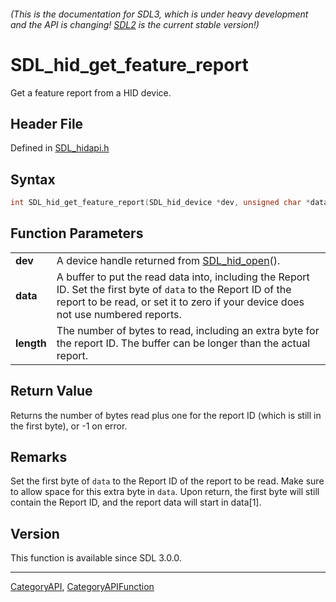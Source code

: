 ###### (This is the documentation for SDL3, which is under heavy development and the API is changing! [SDL2](https://wiki.libsdl.org/SDL2/) is the current stable version!)
# SDL_hid_get_feature_report

Get a feature report from a HID device.

## Header File

Defined in [SDL_hidapi.h](https://github.com/libsdl-org/SDL/blob/main/include/SDL3/SDL_hidapi.h)

## Syntax

```c
int SDL_hid_get_feature_report(SDL_hid_device *dev, unsigned char *data, size_t length);

```

## Function Parameters

|                |                                                                                                                                                                                                      |
| -------------- | ---------------------------------------------------------------------------------------------------------------------------------------------------------------------------------------------------- |
| **dev**        | A device handle returned from [SDL_hid_open](SDL_hid_open)().                                                                                                                                        |
| **data**       | A buffer to put the read data into, including the Report ID. Set the first byte of `data` to the Report ID of the report to be read, or set it to zero if your device does not use numbered reports. |
| **length**     | The number of bytes to read, including an extra byte for the report ID. The buffer can be longer than the actual report.                                                                             |

## Return Value

Returns the number of bytes read plus one for the report ID (which is still
in the first byte), or -1 on error.

## Remarks

Set the first byte of `data` to the Report ID of the report to be read.
Make sure to allow space for this extra byte in `data`. Upon return, the
first byte will still contain the Report ID, and the report data will start
in data[1].

## Version

This function is available since SDL 3.0.0.

----
[CategoryAPI](CategoryAPI), [CategoryAPIFunction](CategoryAPIFunction)

